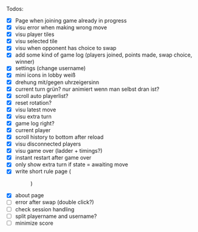 Todos:

* [x] Page when joining game already in progress
* [x] visu error when making wrong move
* [x] visu player tiles
* [x] visu selected tile
* [x] visu when opponent has choice to swap
* [x] add some kind of game log (players joined, points made, swap choice, winner)
* [x] settings (change username)
* [x] mini icons in lobby weiß
* [x] drehung mit/gegen uhrzeigersinn
* [x] current turn grün? nur animiert wenn man selbst dran ist?
* [x] scroll auto playerlist?
* [x] reset rotation?
* [x] visu latest move
* [x] visu extra turn
* [x] game log right?
* [x] current player
* [x] scroll history to bottom after reload
* [x] visu disconnected players
* [x] visu game over (ladder + timings?)
* [x] instant restart after game over
* [x] only show extra turn if state = awaiting move
* [x] write short rule page (<figure>)
* [x] about page
* [ ] error after swap (double click?)
* [ ] check session handling
* [ ] split playername and username?
* [ ] minimize score
